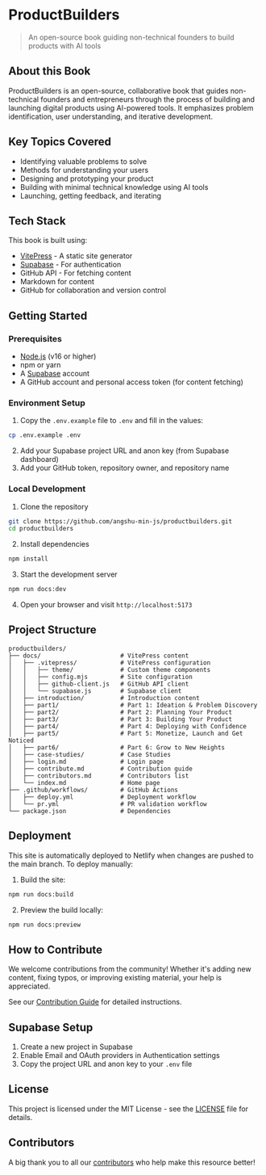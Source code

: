 # ProductBuilders

> An open-source book guiding non-technical founders to build products with AI tools

## About this Book

ProductBuilders is an open-source, collaborative book that guides non-technical founders and entrepreneurs through the process of building and launching digital products using AI-powered tools. It emphasizes problem identification, user understanding, and iterative development.

## Key Topics Covered

- Identifying valuable problems to solve
- Methods for understanding your users
- Designing and prototyping your product
- Building with minimal technical knowledge using AI tools
- Launching, getting feedback, and iterating

## Tech Stack

This book is built using:
- [VitePress](https://vitepress.dev/) - A static site generator
- [Supabase](https://supabase.com/) - For authentication
- GitHub API - For fetching content
- Markdown for content
- GitHub for collaboration and version control

## Getting Started

### Prerequisites

- [Node.js](https://nodejs.org/) (v16 or higher)
- npm or yarn
- A [Supabase](https://supabase.com/) account
- A GitHub account and personal access token (for content fetching)

### Environment Setup

1. Copy the `.env.example` file to `.env` and fill in the values:

```bash
cp .env.example .env
```

2. Add your Supabase project URL and anon key (from Supabase dashboard)
3. Add your GitHub token, repository owner, and repository name

### Local Development

1. Clone the repository
```bash
git clone https://github.com/angshu-min-js/productbuilders.git
cd productbuilders
```

2. Install dependencies
```bash
npm install
```

3. Start the development server
```bash
npm run docs:dev
```

4. Open your browser and visit `http://localhost:5173`

## Project Structure

```
productbuilders/
├── docs/                      # VitePress content
│   ├── .vitepress/            # VitePress configuration
│   │   ├── theme/             # Custom theme components
│   │   ├── config.mjs         # Site configuration
│   │   ├── github-client.js   # GitHub API client
│   │   └── supabase.js        # Supabase client
│   ├── introduction/          # Introduction content
│   ├── part1/                 # Part 1: Ideation & Problem Discovery
│   ├── part2/                 # Part 2: Planning Your Product
│   ├── part3/                 # Part 3: Building Your Product
│   ├── part4/                 # Part 4: Deploying with Confidence
│   ├── part5/                 # Part 5: Monetize, Launch and Get Noticed
│   ├── part6/                 # Part 6: Grow to New Heights
│   ├── case-studies/          # Case Studies
│   ├── login.md               # Login page
│   ├── contribute.md          # Contribution guide
│   ├── contributors.md        # Contributors list
│   └── index.md               # Home page
├── .github/workflows/         # GitHub Actions
│   ├── deploy.yml             # Deployment workflow
│   └── pr.yml                 # PR validation workflow
└── package.json               # Dependencies
```

## Deployment

This site is automatically deployed to Netlify when changes are pushed to the main branch. To deploy manually:

1. Build the site:
```bash
npm run docs:build
```

2. Preview the build locally:
```bash
npm run docs:preview
```

## How to Contribute

We welcome contributions from the community! Whether it's adding new content, fixing typos, or improving existing material, your help is appreciated.

See our [Contribution Guide](https://productbuilders.netlify.app/contribute) for detailed instructions.

## Supabase Setup

1. Create a new project in Supabase
2. Enable Email and OAuth providers in Authentication settings
3. Copy the project URL and anon key to your `.env` file

## License

This project is licensed under the MIT License - see the [LICENSE](LICENSE) file for details.

## Contributors

A big thank you to all our [contributors](https://productbuilders.netlify.app/contributors) who help make this resource better! 
